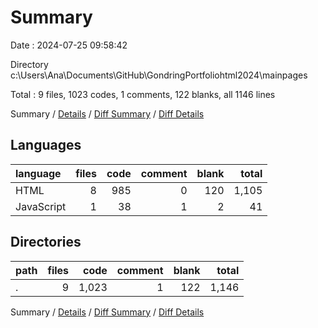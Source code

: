# Summary

Date : 2024-07-25 09:58:42

Directory c:\\Users\\Ana\\Documents\\GitHub\\GondringPortfoliohtml2024\\mainpages

Total : 9 files,  1023 codes, 1 comments, 122 blanks, all 1146 lines

Summary / [Details](details.md) / [Diff Summary](diff.md) / [Diff Details](diff-details.md)

## Languages
| language | files | code | comment | blank | total |
| :--- | ---: | ---: | ---: | ---: | ---: |
| HTML | 8 | 985 | 0 | 120 | 1,105 |
| JavaScript | 1 | 38 | 1 | 2 | 41 |

## Directories
| path | files | code | comment | blank | total |
| :--- | ---: | ---: | ---: | ---: | ---: |
| . | 9 | 1,023 | 1 | 122 | 1,146 |

Summary / [Details](details.md) / [Diff Summary](diff.md) / [Diff Details](diff-details.md)